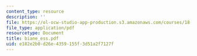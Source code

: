 ```yaml
---
content_type: resource
description: ''
file: https://ol-ocw-studio-app-production.s3.amazonaws.com/courses/18-338j-infinite-random-matrix-theory-fall-2004/e182e2b0d26e4359155f3d51a2f7127f_biane_ess.pdf
file_type: application/pdf
resourcetype: Document
title: biane_ess.pdf
uid: e182e2b0-d26e-4359-155f-3d51a2f7127f
---
```

